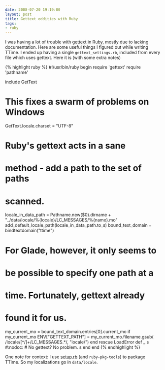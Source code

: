 ```yaml
---
date: 2008-07-20 19:19:00
layout: post
title: Gettext oddities with Ruby
tags:
- ruby
---
```


I was having a lot of trouble with
[gettext](http://en.wikipedia.org/wiki/Gettext) in Ruby, mostly due to lacking
documentation. Here are some useful things I figured out while writing TTime. I
ended up having a single `gettext_settings.rb`, included from every file which
uses gettext. Here it is (with some extra notes)

{% highlight ruby %}
#!/usr/bin/ruby
begin
  require 'gettext'
  require 'pathname'

  include GetText

  # This fixes a swarm of problems on Windows
  GetText.locale.charset = "UTF-8"

  # Ruby's gettext acts in a sane
  # method - add a path to the set of paths
  # scanned.
  locale_in_data_path = Pathname.new($0).dirname + \
    "../data/locale/%{locale}/LC_MESSAGES/%{name}.mo"
  add_default_locale_path(locale_in_data_path.to_s)
  bound_text_domain = bindtextdomain("ttime")

  # For Glade, however, it only seems to
  # be possible to specify one path at a
  # time. Fortunately, gettext already
  # found it for us.
  my_current_mo = bound_text_domain.entries[0].current_mo
  if my_current_mo
    ENV["GETTEXT_PATH"] = my_current_mo.filename.gsub(
      /locale\/[^\/]+\/LC_MESSAGES.*/,
      "locale/")
  end
rescue LoadError
  def _ s #:nodoc:
    # No gettext? No problem.
    s
  end
end
{% endhighlight %}

One note for context: I use
[setup.rb](http://i.loveruby.net/en/projects/setup/) (and `ruby-pkg-tools`) to
package TTime. So my localizations go in `data/locale`.
